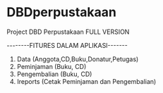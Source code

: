 # DBDperpustakaan

Project DBD Perpustakaan FULL VERSION

--------FITURES DALAM APLIKASI-------

1. Data (Anggota,CD,Buku,Donatur,Petugas)
2. Peminjaman (Buku, CD)
3. Pengembalian (Buku, CD)
4. Ireports (Cetak Peminjaman dan Pengembalian)
